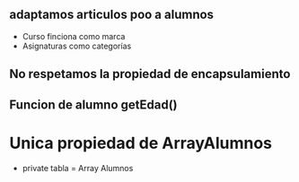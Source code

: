 ## adaptamos articulos poo a alumnos
- Curso finciona como marca
- Asignaturas como categorías

##  No respetamos la propiedad de encapsulamiento

## Funcion de alumno getEdad()

# Unica propiedad de ArrayAlumnos 
- private tabla = Array Alumnos



